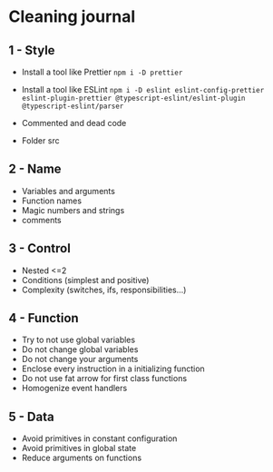 # Cleaning journal

## 1 - Style

- Install a tool like Prettier
`npm i -D prettier`

- Install a tool like ESLint
`npm i -D eslint eslint-config-prettier eslint-plugin-prettier @typescript-eslint/eslint-plugin @typescript-eslint/parser`

- Commented and dead code

- Folder src

## 2 - Name

- Variables and arguments
- Function names
- Magic numbers and strings
- comments

## 3 - Control

- Nested <=2
- Conditions (simplest and positive)
- Complexity (switches, ifs, responsibilities...)

## 4 - Function

- Try to not use global variables
- Do not change global variables
- Do not change your arguments
- Enclose every instruction in a initializing function
- Do not use fat arrow for first class functions
- Homogenize event handlers

## 5 - Data

- Avoid primitives in constant configuration
- Avoid primitives in global state
- Reduce arguments on functions